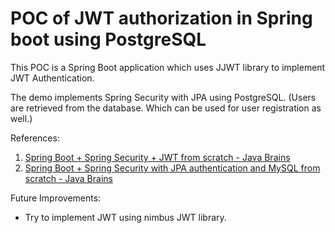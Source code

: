 # POC of JWT authorization in Spring boot using PostgreSQL

This POC is a Spring Boot application which uses JJWT library to implement JWT Authentication.

The demo implements Spring Security with JPA using PostgreSQL. (Users are retrieved from the database. Which can be used for user registration as well.)

References:

1. [Spring Boot + Spring Security + JWT from scratch - Java Brains](https://www.youtube.com/watch?v=X80nJ5T7YpE&list=PLqq-6Pq4lTTYTEooakHchTGglSvkZAjnE&index=13&t=0s)
2. [Spring Boot + Spring Security with JPA authentication and MySQL from scratch - Java Brains](https://www.youtube.com/watch?v=TNt3GHuayXs&list=PLqq-6Pq4lTTYTEooakHchTGglSvkZAjnE&index=8)

Future Improvements:

- Try to implement JWT using nimbus JWT library.